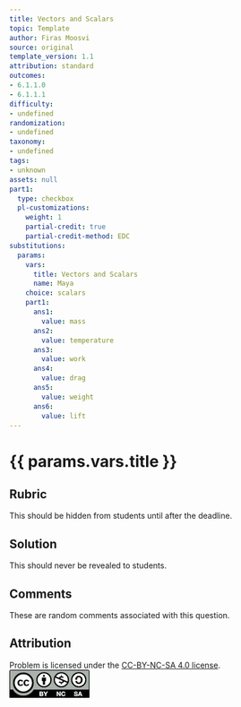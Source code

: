 ```yaml
---
title: Vectors and Scalars
topic: Template
author: Firas Moosvi
source: original
template_version: 1.1
attribution: standard
outcomes:
- 6.1.1.0
- 6.1.1.1
difficulty:
- undefined
randomization:
- undefined
taxonomy:
- undefined
tags:
- unknown
assets: null
part1:
  type: checkbox
  pl-customizations:
    weight: 1
    partial-credit: true
    partial-credit-method: EDC
substitutions:
  params:
    vars:
      title: Vectors and Scalars
      name: Maya
    choice: scalars
    part1:
      ans1:
        value: mass
      ans2:
        value: temperature
      ans3:
        value: work
      ans4:
        value: drag
      ans5:
        value: weight
      ans6:
        value: lift
---
```

# {{ params.vars.title }}
## Rubric

This should be hidden from students until after the deadline.
## Solution

This should never be revealed to students.
## Comments

These are random comments associated with this question.

## Attribution

Problem is licensed under the [CC-BY-NC-SA 4.0 license](https://creativecommons.org/licenses/by-nc-sa/4.0/).
![The Creative Commons 4.0 license requiring attribution-BY, non-commercial-NC, and share-alike-SA license.](https://raw.githubusercontent.com/firasm/bits/master/by-nc-sa.png)
